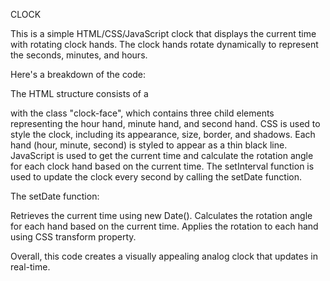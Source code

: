 CLOCK

This is a simple HTML/CSS/JavaScript clock that displays the current time with rotating clock hands. 
The clock hands rotate dynamically to represent the seconds, minutes, and hours.

Here's a breakdown of the code:

The HTML structure consists of a <div> with the class "clock-face", which contains three child elements representing the hour hand, minute hand, and second hand.
CSS is used to style the clock, including its appearance, size, border, and shadows. Each hand (hour, minute, second) is styled to appear as a thin black line.
JavaScript is used to get the current time and calculate the rotation angle for each clock hand based on the current time. 
The setInterval function is used to update the clock every second by calling the setDate function.

The setDate function:

Retrieves the current time using new Date().
Calculates the rotation angle for each hand based on the current time.
Applies the rotation to each hand using CSS transform property.

Overall, this code creates a visually appealing analog clock that updates in real-time.
